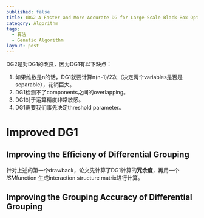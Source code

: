 ```yaml
---
published: false
title: 《DG2 A Faster and More Accurate DG for Large-Scale Black-Box Optimization》论文阅读
category: Algorithm
tags: 
  - 算法
  - Genetic Algorithm
layout: post
---
```


DG2是对DG1的改良，因为DG1有以下缺点：
1. 如果维数是n的话，DG1就要计算n(n-1)/2次（决定两个variables是否是separable），花销巨大。
2. DG1检测不了components之间的overlapping。
3. DG1对于运算精度非常敏感。
4. DG1需要我们事先决定threshold parameter。

# Improved DG1

## Improving the Efficieny of Differential Grouping

针对上述的第一个drawback，论文先计算了DG1计算的**冗余度**，再用一个*ISM*function 生成interaction structure matrix进行计算。

## Improving the Grouping Accuracy of Differential Grouping

